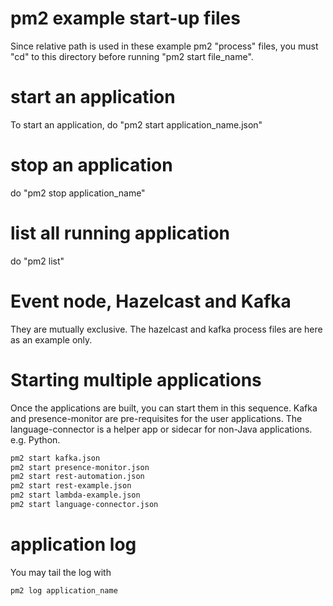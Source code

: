 # pm2 example start-up files

Since relative path is used in these example pm2 "process" files, you must "cd" to this directory before running "pm2 start file_name".

# start an application

To start an application, do "pm2 start application_name.json"

# stop an application

do "pm2 stop application_name"

# list all running application

do "pm2 list"

# Event node, Hazelcast and Kafka

They are mutually exclusive. The hazelcast and kafka process files are here as an example only.

# Starting multiple applications

Once the applications are built, you can start them in this sequence. Kafka and presence-monitor are pre-requisites for the user applications. The language-connector is a helper app or sidecar for non-Java applications. e.g. Python.

```bash
pm2 start kafka.json
pm2 start presence-monitor.json
pm2 start rest-automation.json
pm2 start rest-example.json
pm2 start lambda-example.json
pm2 start language-connector.json
```

# application log

You may tail the log with 

```
pm2 log application_name
```

